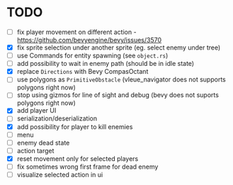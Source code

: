# TODO

- [ ] fix player movement on different action - https://github.com/bevyengine/bevy/issues/3570
- [x] fix sprite selection under another sprite (eg. select enemy under tree)
- [ ] use Commands for entity spawning (see `object.rs`)
- [ ] add possibility to wait in enemy path (should be in idle state)
- [x] replace `Directions` with Bevy CompasOctant
- [ ] use polygons as `PrimitiveObstacle` (vleue_navigator does not supports polygons right now)
- [ ] stop using gizmos for line of sight and debug (bevy does not suports polygons right now)
- [x] add player UI
- [ ] serialization/deserialization
- [x] add possibility for player to kill enemies
- [ ] menu
- [ ] enemy dead state
- [ ] action target
- [x] reset movement only for selected players
- [ ] fix sometimes wrong first frame for dead enemy
- [ ] visualize selected action in ui
